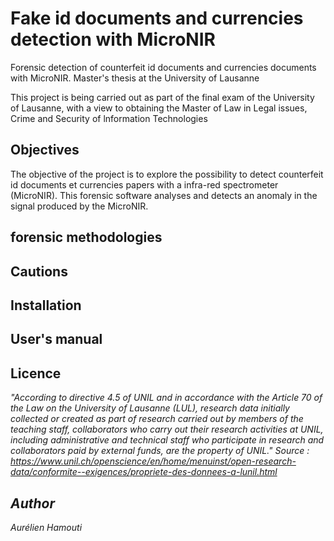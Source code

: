 # Fake id documents and currencies detection with MicroNIR

Forensic detection of counterfeit id documents and currencies documents with MicroNIR. Master's thesis at the University of Lausanne

This project is being carried out as part of the final exam of the University of Lausanne, with a view to obtaining the Master of Law in Legal issues,
Crime and Security of lnformation Technologies

## Objectives
The objective of the project is to explore the possibility to detect counterfeit id documents et currencies papers with a infra-red spectrometer (MicroNIR). This forensic software analyses and detects an anomaly in the signal produced by the MicroNIR.

## forensic methodologies

## Cautions

## Installation

## User's manual

## Licence
<em>"According to directive 4.5 of UNIL and in accordance with the Article 70 of the Law on the University of Lausanne (LUL), research data initially collected or created as part of research carried out by members of the teaching staff, collaborators who carry out their research activities at UNIL, including administrative and technical staff who participate in research and collaborators paid by external funds, are the property of UNIL."<em/>
Source : https://www.unil.ch/openscience/en/home/menuinst/open-research-data/conformite--exigences/propriete-des-donnees-a-lunil.html

## Author
Aurélien Hamouti

